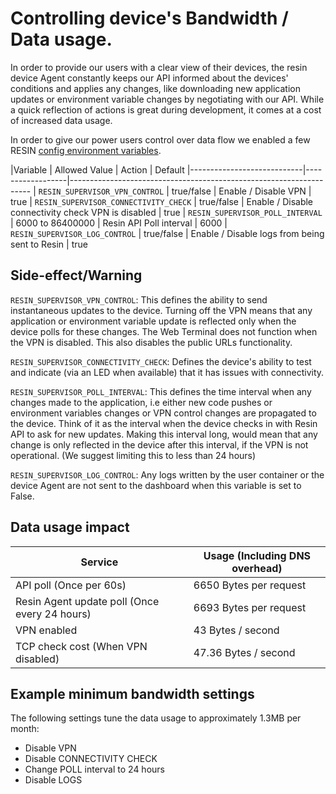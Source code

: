 # Controlling device's Bandwidth / Data usage.

In order to provide our users with a clear view of their devices, the resin device Agent constantly keeps our API informed about the devices' conditions and applies any changes, like downloading new application updates or environment variable changes by negotiating with our API. While a quick reflection of actions is great during development, it comes at a cost of increased data usage. 

In order to give our power users control over data flow we enabled a few RESIN [config environment variables](http://docs.resin.io/#/pages/management/env-vars.md).

|Variable                    | Allowed Value    |   Action                                             | Default
|----------------------------|------------------|--------------------------------------------------------------------
| `RESIN_SUPERVISOR_VPN_CONTROL`        | true/false       |  Enable / Disable VPN                                |   true
| `RESIN_SUPERVISOR_CONNECTIVITY_CHECK` | true/false       |  Enable / Disable connectivity check VPN is disabled |   true
| `RESIN_SUPERVISOR_POLL_INTERVAL`      | 6000 to 86400000 |  Resin API Poll interval                             |   6000
| `RESIN_SUPERVISOR_LOG_CONTROL`        | true/false       |  Enable / Disable logs from being sent to Resin      |   true

Side-effect/Warning
-------------------

`RESIN_SUPERVISOR_VPN_CONTROL`: This defines the ability to send instantaneous updates to the device. Turning off the VPN means that any application or environment variable update is reflected only when the device polls for these changes. The Web Terminal does not function when the VPN is disabled. This also disables the public URLs functionality.

`RESIN_SUPERVISOR_CONNECTIVITY_CHECK`: Defines the device's ability to test and indicate (via an LED when available) that it has issues with connectivity.

`RESIN_SUPERVISOR_POLL_INTERVAL`: This defines the time interval when any changes made to the application, i.e either new code pushes or environment variables changes or VPN control changes are propagated to the device. Think of it as the interval when the device checks in with Resin API to ask for new updates. Making this interval long, would mean that any change is only reflected in the device after this interval, if the VPN is not operational. (We suggest limiting this to less than 24 hours)

`RESIN_SUPERVISOR_LOG_CONTROL`: Any logs written by the user container or the device Agent are not sent to the dashboard when this variable is set to False.


Data usage impact
-----------------

| Service                                             | Usage (Including DNS overhead) |
|-----------------------------------------------------|--------------------------------|
| API poll (Once per 60s)                             | 6650 Bytes per request         |
| Resin Agent update poll (Once every 24 hours)       | 6693 Bytes per request         |
| VPN enabled                                         | 43 Bytes / second              |
| TCP check cost (When VPN disabled)                  | 47.36 Bytes / second           |

Example minimum bandwidth settings
----------------------------------

The following settings tune the data usage to approximately 1.3MB per month:

* Disable VPN
* Disable CONNECTIVITY CHECK
* Change POLL interval to 24 hours
* Disable LOGS

